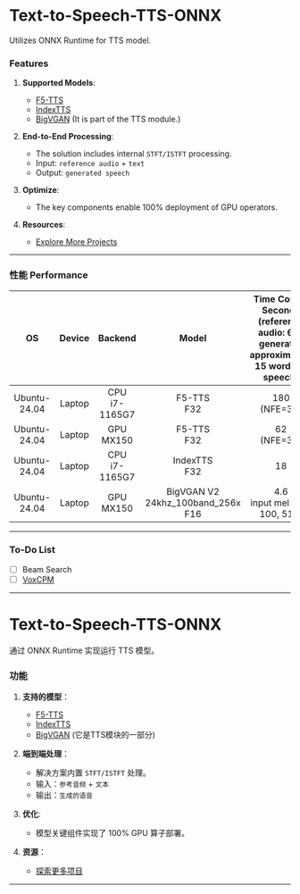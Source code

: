 # Text-to-Speech-TTS-ONNX
   Utilizes ONNX Runtime for TTS model. 
### Features  
1. **Supported Models**:  
   - [F5-TTS](https://github.com/SWivid/F5-TTS)
   - [IndexTTS](https://github.com/index-tts/index-tts)
   - [BigVGAN](https://github.com/NVIDIA/BigVGAN) (It is part of the TTS module.)

2. **End-to-End Processing**:  
   - The solution includes internal `STFT/ISTFT` processing.  
   - Input: `reference audio` + `text`  
   - Output: `generated speech`  

3. **Optimize**:  
   - The key components enable 100% deployment of GPU operators. 

4. **Resources**:  
   - [Explore More Projects](https://github.com/DakeQQ?tab=repositories)  

---

### 性能 Performance  
| OS           | Device       | Backend           | Model               | Time Cost in Seconds <br> (reference audio: 6s / generates approximately 15 words of speech) |
|:------------:|:------------:|:-----------------:|:-------------------:|:-------------------------------------------------------------------------:|
| Ubuntu-24.04 | Laptop       | CPU <br> i7-1165G7 | F5-TTS<br>F32      |        180 <br> (NFE=32)                                                  |
| Ubuntu-24.04 | Laptop       | GPU <br> MX150     | F5-TTS<br>F32      |        62 <br> (NFE=32)                                                   |
| Ubuntu-24.04 | Laptop       | CPU <br> i7-1165G7 | IndexTTS<br>F32    |        18                                                                 |
| Ubuntu-24.04 | Laptop       | GPU <br> MX150     | BigVGAN V2 24khz_100band_256x <br>F16    |        4.6 <br> input mel = (1, 100, 512)           |

---

### To-Do List  
- [ ] Beam Search
- [ ] [VoxCPM](https://www.modelscope.cn/models/OpenBMB/VoxCPM-0.5B/summary)
---

# Text-to-Speech-TTS-ONNX
通过 ONNX Runtime 实现运行 TTS 模型。

### 功能  
1. **支持的模型**：  
   - [F5-TTS](https://github.com/SWivid/F5-TTS)
   - [IndexTTS](https://github.com/index-tts/index-tts)
   - [BigVGAN](https://github.com/NVIDIA/BigVGAN) (它是TTS模块的一部分)

2. **端到端处理**：  
   - 解决方案内置 `STFT/ISTFT` 处理。  
   - 输入：`参考音频` + `文本`  
   - 输出：`生成的语音`
     
3. **优化**:  
   - 模型关键组件实现了 100% GPU 算子部署。
     
4. **资源**：  
   - [探索更多项目](https://github.com/DakeQQ?tab=repositories)  
---
